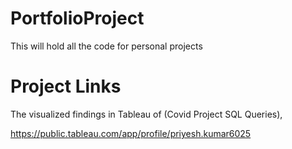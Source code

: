 # PortfolioProject
This will hold all the code for personal projects

# Project Links
The visualized findings in Tableau of (Covid Project SQL Queries),

https://public.tableau.com/app/profile/priyesh.kumar6025 
